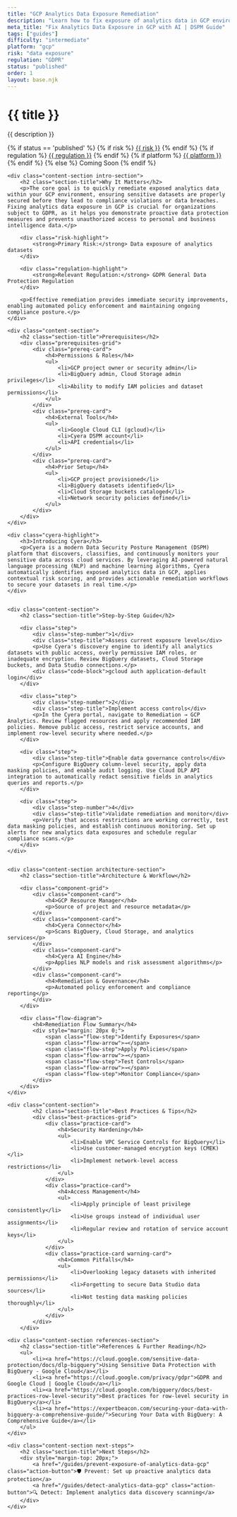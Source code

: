 ```yaml
---
title: "GCP Analytics Data Exposure Remediation"
description: "Learn how to fix exposure of analytics data in GCP environments. Follow step-by-step guidance for GDPR compliance."
meta_title: "Fix Analytics Data Exposure in GCP with AI | DSPM Guide"
tags: ["guides"]
difficulty: "intermediate"
platform: "gcp"
risk: "data exposure"
regulation: "GDPR"
status: "published"
order: 1
layout: base.njk
---
```


<div class="container">
    <div class="header">
        <h1>{{ title }}</h1>
        <p>{{ description }}</p>
        <div class="guide-tags-container">
			<div class="guide-tags-wrapper">
		    {% if status == 'published' %}
		        {% if risk %}
		        <a href="/risk/{{ risk | downcase | replace: ' ', '-' }}/" class="guide-tag risk">{{ risk }}</a>
		        {% endif %}
		        {% if regulation %}
		        <a href="/regulation/{{ regulation | downcase | replace: ' ', '-' }}/" class="guide-tag regulation">{{ regulation }}</a>
		        {% endif %}
		        {% if platform %}
		        <a href="/platforms/{{ platform | downcase | replace: ' ', '-' }}/" class="guide-tag platform">{{ platform }}</a>
		        {% endif %}
		    {% else %}
		        <span class="guide-tag coming-soon">Coming Soon</span>
		    {% endif %}
		</div>
		</div>
    </div>

    <div class="content-section intro-section">
        <h2 class="section-title">Why It Matters</h2>
        <p>The core goal is to quickly remediate exposed analytics data within your GCP environment, ensuring sensitive datasets are properly secured before they lead to compliance violations or data breaches. Fixing analytics data exposure in GCP is crucial for organizations subject to GDPR, as it helps you demonstrate proactive data protection measures and prevents unauthorized access to personal and business intelligence data.</p>
        
        <div class="risk-highlight">
            <strong>Primary Risk:</strong> Data exposure of analytics datasets
        </div>
        
        <div class="regulation-highlight">
            <strong>Relevant Regulation:</strong> GDPR General Data Protection Regulation
        </div>
        
        <p>Effective remediation provides immediate security improvements, enabling automated policy enforcement and maintaining ongoing compliance posture.</p>
    </div>

    <div class="content-section">
        <h2 class="section-title">Prerequisites</h2>
        <div class="prerequisites-grid">
            <div class="prereq-card">
                <h4>Permissions & Roles</h4>
                <ul>
                    <li>GCP project owner or security admin</li>
                    <li>BigQuery admin, Cloud Storage admin privileges</li>
                    <li>Ability to modify IAM policies and dataset permissions</li>
                </ul>
            </div>
            <div class="prereq-card">
                <h4>External Tools</h4>
                <ul>
                    <li>Google Cloud CLI (gcloud)</li>
                    <li>Cyera DSPM account</li>
                    <li>API credentials</li>
                </ul>
            </div>
            <div class="prereq-card">
                <h4>Prior Setup</h4>
                <ul>
                    <li>GCP project provisioned</li>
                    <li>BigQuery datasets identified</li>
                    <li>Cloud Storage buckets cataloged</li>
                    <li>Network security policies defined</li>
                </ul>
            </div>
        </div>
    </div>
	
    <div class="cyera-highlight">
        <h3>Introducing Cyera</h3>
        <p>Cyera is a modern Data Security Posture Management (DSPM) platform that discovers, classifies, and continuously monitors your sensitive data across cloud services. By leveraging AI-powered natural language processing (NLP) and machine learning algorithms, Cyera automatically identifies exposed analytics data in GCP, applies contextual risk scoring, and provides actionable remediation workflows to secure your datasets in real time.</p>
    </div>
	

    <div class="content-section">
        <h2 class="section-title">Step-by-Step Guide</h2>
        
        <div class="step">
            <div class="step-number">1</div>
            <div class="step-title">Assess current exposure levels</div>
            <p>Use Cyera's discovery engine to identify all analytics datasets with public access, overly permissive IAM roles, or inadequate encryption. Review BigQuery datasets, Cloud Storage buckets, and Data Studio connections.</p>
            <div class="code-block">gcloud auth application-default login</div>
        </div>

        <div class="step">
            <div class="step-number">2</div>
            <div class="step-title">Implement access controls</div>
            <p>In the Cyera portal, navigate to Remediation → GCP Analytics. Review flagged resources and apply recommended IAM policies. Remove public access, restrict service accounts, and implement row-level security where needed.</p>
        </div>

        <div class="step">
            <div class="step-title">Enable data governance controls</div>
            <p>Configure BigQuery column-level security, apply data masking policies, and enable audit logging. Use Cloud DLP API integration to automatically redact sensitive fields in analytics queries and reports.</p>
        </div>

        <div class="step">
            <div class="step-number">4</div>
            <div class="step-title">Validate remediation and monitor</div>
            <p>Verify that access restrictions are working correctly, test data masking policies, and establish continuous monitoring. Set up alerts for new analytics data exposures and schedule regular compliance scans.</p>
        </div>
    </div>


    <div class="content-section architecture-section">
        <h2 class="section-title">Architecture & Workflow</h2>
        
        <div class="component-grid">
            <div class="component-card">
                <h4>GCP Resource Manager</h4>
                <p>Source of project and resource metadata</p>
            </div>
            <div class="component-card">
                <h4>Cyera Connector</h4>
                <p>Scans BigQuery, Cloud Storage, and analytics services</p>
            </div>
            <div class="component-card">
                <h4>Cyera AI Engine</h4>
                <p>Applies NLP models and risk assessment algorithms</p>
            </div>
            <div class="component-card">
                <h4>Remediation & Governance</h4>
                <p>Automated policy enforcement and compliance reporting</p>
            </div>
        </div>

        <div class="flow-diagram">
            <h4>Remediation Flow Summary</h4>
            <div style="margin: 20px 0;">
                <span class="flow-step">Identify Exposures</span>
                <span class="flow-arrow">→</span>
                <span class="flow-step">Apply Policies</span>
                <span class="flow-arrow">→</span>
                <span class="flow-step">Test Controls</span>
                <span class="flow-arrow">→</span>
                <span class="flow-step">Monitor Compliance</span>
            </div>
        </div>
    </div>

	<div class="content-section">
	        <h2 class="section-title">Best Practices & Tips</h2>
	        <div class="best-practices-grid">
	            <div class="practice-card">
	                <h4>Security Hardening</h4>
	                <ul>
	                    <li>Enable VPC Service Controls for BigQuery</li>
	                    <li>Use customer-managed encryption keys (CMEK)</li>
	                    <li>Implement network-level access restrictions</li>
	                </ul>
	            </div>
	            <div class="practice-card">
	                <h4>Access Management</h4>
	                <ul>
	                    <li>Apply principle of least privilege consistently</li>
	                    <li>Use groups instead of individual user assignments</li>
	                    <li>Regular review and rotation of service account keys</li>
	                </ul>
	            </div>
	            <div class="practice-card warning-card">
	                <h4>Common Pitfalls</h4>
	                <ul>
	                    <li>Overlooking legacy datasets with inherited permissions</li>
	                    <li>Forgetting to secure Data Studio data sources</li>
	                    <li>Not testing data masking policies thoroughly</li>
	                </ul>
	            </div>
	        </div>
	    </div>

    <div class="content-section references-section">
        <h2 class="section-title">References & Further Reading</h2>
        <ul>
            <li><a href="https://cloud.google.com/sensitive-data-protection/docs/dlp-bigquery">Using Sensitive Data Protection with BigQuery - Google Cloud</a></li>
            <li><a href="https://cloud.google.com/privacy/gdpr">GDPR and Google Cloud | Google Cloud</a></li>
            <li><a href="https://cloud.google.com/bigquery/docs/best-practices-row-level-security">Best practices for row-level security in BigQuery</a></li>
            <li><a href="https://expertbeacon.com/securing-your-data-with-bigquery-a-comprehensive-guide/">Securing Your Data with BigQuery: A Comprehensive Guide</a></li>
        </ul>
    </div>

    <div class="content-section next-steps">
        <h2 class="section-title">Next Steps</h2>
        <div style="margin-top: 20px;">
            <a href="/guides/prevent-exposure-of-analytics-data-gcp" class="action-button">🛡️ Prevent: Set up proactive analytics data protection</a>
            <a href="/guides/detect-analytics-data-gcp" class="action-button">🔍 Detect: Implement analytics data discovery scanning</a>
        </div>
    </div>
</div>
